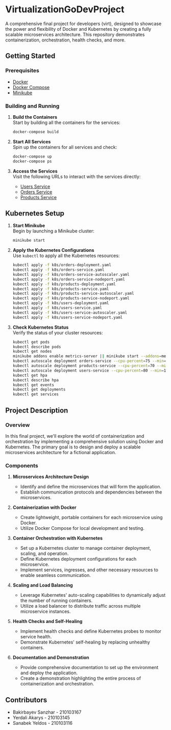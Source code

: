 # VirtualizationGoDevProject

A comprehensive final project for developers (virt), designed to showcase the power and flexibility of Docker and Kubernetes by creating a fully scalable microservices architecture. This repository demonstrates containerization, orchestration, health checks, and more.

## Getting Started

### Prerequisites
- [Docker](https://docs.docker.com/get-docker/)
- [Docker Compose](https://docs.docker.com/compose/install/)
- [Minikube](https://minikube.sigs.k8s.io/docs/start/)

### Building and Running

1. **Build the Containers**  
   Start by building all the containers for the services:
   ```bash
   docker-compose build
   ```

2. **Start All Services**  
   Spin up the containers for all services and check:
   ```bash
   docker-compose up
   docker-compose ps

   ```

3. **Access the Services**  
   Visit the following URLs to interact with the services directly:
    - [Users Service](http://localhost:8080/)
    - [Orders Service](http://localhost:8081/)
    - [Products Service](http://localhost:8082/)

## Kubernetes Setup

1. **Start Minikube**  
   Begin by launching a Minikube cluster:
   ```bash
   minikube start
   ```

2. **Apply the Kubernetes Configurations**  
   Use `kubectl` to apply all the Kubernetes resources:
   ```bash
   kubectl apply -f k8s/orders-deployment.yaml
   kubectl apply -f k8s/orders-service.yaml
   kubectl apply -f k8s/orders-service-autoscaler.yaml
   kubectl apply -f k8s/orders-service-nodeport.yaml
   kubectl apply -f k8s/products-deployment.yaml
   kubectl apply -f k8s/products-service.yaml
   kubectl apply -f k8s/products-service-autoscaler.yaml
   kubectl apply -f k8s/products-service-nodeport.yaml
   kubectl apply -f k8s/users-deployment.yaml
   kubectl apply -f k8s/users-service.yaml
   kubectl apply -f k8s/users-service-autoscaler.yaml
   kubectl apply -f k8s/users-service-nodeport.yaml
   ```

3. **Check Kubernetes Status**  
   Verify the status of your cluster resources:
   ```bash
   kubectl get pods
   kubectl describe pods
   kubectl get nodes
   minikube addons enable metrics-server || minikube start --addons=metrics-server
   kubectl autoscale deployment orders-service --cpu-percent=75 --min=1 --max=6
   kubectl autoscale deployment products-service --cpu-percent=70 --min=1 --max=5
   kubectl autoscale deployment users-service --cpu-percent=80 --min=1 --max=10
   kubectl get hpa
   kubectl describe hpa
   kubectl get events
   kubectl get deployments
   kubectl get services
   ```

## Project Description

### Overview
In this final project, we'll explore the world of containerization and orchestration by implementing a comprehensive solution using Docker and Kubernetes. The primary goal is to design and deploy a scalable microservices architecture for a fictional application.

### Components

1. **Microservices Architecture Design**
    - Identify and define the microservices that will form the application.
    - Establish communication protocols and dependencies between the microservices.

2. **Containerization with Docker**
    - Create lightweight, portable containers for each microservice using Docker.
    - Utilize Docker Compose for local development and testing.

3. **Container Orchestration with Kubernetes**
    - Set up a Kubernetes cluster to manage container deployment, scaling, and operation.
    - Define Kubernetes deployment configurations for each microservice.
    - Implement services, ingresses, and other necessary resources to enable seamless communication.

4. **Scaling and Load Balancing**
    - Leverage Kubernetes' auto-scaling capabilities to dynamically adjust the number of running containers.
    - Utilize a load balancer to distribute traffic across multiple microservice instances.

5. **Health Checks and Self-Healing**
    - Implement health checks and define Kubernetes probes to monitor service health.
    - Demonstrate Kubernetes' self-healing by replacing unhealthy containers.

6. **Documentation and Demonstration**
    - Provide comprehensive documentation to set up the environment and deploy the application.
    - Create a demonstration highlighting the entire process of containerization and orchestration.

## Contributors

- Bakirbayev Sanzhar - 210103167
- Yerdali Akarys - 210103145
- Sanabek Yeldos - 210103116
